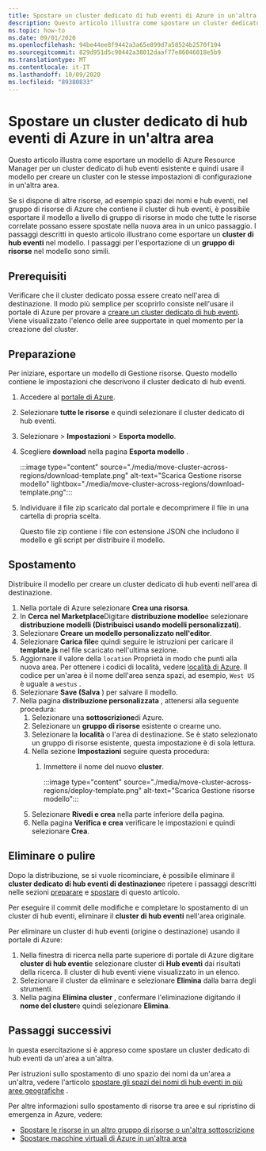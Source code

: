 ```yaml
---
title: Spostare un cluster dedicato di hub eventi di Azure in un'altra area | Microsoft Docs
description: Questo articolo illustra come spostare un cluster dedicato di hub eventi di Azure dall'area corrente a un'altra area.
ms.topic: how-to
ms.date: 09/01/2020
ms.openlocfilehash: 94be44ee8f9442a3a65e899d7a58524b2570f194
ms.sourcegitcommit: 829d951d5c90442a38012daaf77e86046018e5b9
ms.translationtype: MT
ms.contentlocale: it-IT
ms.lasthandoff: 10/09/2020
ms.locfileid: "89380833"
---
```

# <a name="move-an-azure-event-hubs-dedicated-cluster-to-another-region"></a>Spostare un cluster dedicato di hub eventi di Azure in un'altra area
Questo articolo illustra come esportare un modello di Azure Resource Manager per un cluster dedicato di hub eventi esistente e quindi usare il modello per creare un cluster con le stesse impostazioni di configurazione in un'altra area. 

Se si dispone di altre risorse, ad esempio spazi dei nomi e hub eventi, nel gruppo di risorse di Azure che contiene il cluster di hub eventi, è possibile esportare il modello a livello di gruppo di risorse in modo che tutte le risorse correlate possano essere spostate nella nuova area in un unico passaggio. I passaggi descritti in questo articolo illustrano come esportare un **cluster di hub eventi** nel modello. I passaggi per l'esportazione di un **gruppo di risorse** nel modello sono simili. 

## <a name="prerequisites"></a>Prerequisiti
Verificare che il cluster dedicato possa essere creato nell'area di destinazione. Il modo più semplice per scoprirlo consiste nell'usare il portale di Azure per provare a [creare un cluster dedicato di hub eventi](event-hubs-dedicated-cluster-create-portal.md). Viene visualizzato l'elenco delle aree supportate in quel momento per la creazione del cluster. 

## <a name="prepare"></a>Preparazione
Per iniziare, esportare un modello di Gestione risorse. Questo modello contiene le impostazioni che descrivono il cluster dedicato di hub eventi.

1. Accedere al [portale di Azure](https://portal.azure.com).
2. Selezionare **tutte le risorse** e quindi selezionare il cluster dedicato di hub eventi.
3. Selezionare > **Impostazioni**  >  **Esporta modello**.
4. Scegliere **download** nella pagina **Esporta modello** .

    :::image type="content" source="./media/move-cluster-across-regions/download-template.png" alt-text="Scarica Gestione risorse modello" lightbox="./media/move-cluster-across-regions/download-template.png":::
5. Individuare il file zip scaricato dal portale e decomprimere il file in una cartella di propria scelta.

   Questo file zip contiene i file con estensione JSON che includono il modello e gli script per distribuire il modello.


## <a name="move"></a>Spostamento

Distribuire il modello per creare un cluster dedicato di hub eventi nell'area di destinazione. 


1. Nella portale di Azure selezionare **Crea una risorsa**.
2. In **Cerca nel Marketplace**Digitare **distribuzione modello**e selezionare **distribuzione modelli (Distribuisci usando modelli personalizzati)**.
5. Selezionare **Creare un modello personalizzato nell'editor**.
6. Selezionare **Carica file**e quindi seguire le istruzioni per caricare il **template.js** nel file scaricato nell'ultima sezione.
1. Aggiornare il valore della `location` Proprietà in modo che punti alla nuova area. Per ottenere i codici di località, vedere [località di Azure](https://azure.microsoft.com/global-infrastructure/locations/). Il codice per un'area è il nome dell'area senza spazi, ad esempio, `West US` è uguale a `westus` .
1. Selezionare **Save (Salva** ) per salvare il modello. 
1. Nella pagina **distribuzione personalizzata** , attenersi alla seguente procedura: 
    1. Selezionare una **sottoscrizione**di Azure. 
    2. Selezionare un **gruppo di risorse** esistente o crearne uno. 
    3. Selezionare la **località** o l'area di destinazione. Se è stato selezionato un gruppo di risorse esistente, questa impostazione è di sola lettura. 
    4. Nella sezione **Impostazioni** seguire questa procedura:    
        1. Immettere il nome del nuovo **cluster**. 

            :::image type="content" source="./media/move-cluster-across-regions/deploy-template.png" alt-text="Scarica Gestione risorse modello":::
    5. Selezionare **Rivedi e crea** nella parte inferiore della pagina. 
    1. Nella pagina **Verifica e crea** verificare le impostazioni e quindi selezionare **Crea**.  

## <a name="discard-or-clean-up"></a>Eliminare o pulire
Dopo la distribuzione, se si vuole ricominciare, è possibile eliminare il **cluster dedicato di hub eventi di destinazione**e ripetere i passaggi descritti nelle sezioni [preparare](#prepare) e [spostare](#move) di questo articolo.

Per eseguire il commit delle modifiche e completare lo spostamento di un cluster di hub eventi, eliminare il **cluster di hub eventi** nell'area originale. 

Per eliminare un cluster di hub eventi (origine o destinazione) usando il portale di Azure:

1. Nella finestra di ricerca nella parte superiore di portale di Azure digitare **cluster di hub eventi**e selezionare cluster di **Hub eventi** dai risultati della ricerca. Il cluster di hub eventi viene visualizzato in un elenco.
2. Selezionare il cluster da eliminare e selezionare **Elimina** dalla barra degli strumenti. 
3. Nella pagina **Elimina cluster** , confermare l'eliminazione digitando il **nome del cluster**e quindi selezionare **Elimina**. 

## <a name="next-steps"></a>Passaggi successivi
In questa esercitazione si è appreso come spostare un cluster dedicato di hub eventi da un'area a un'altra. 

Per istruzioni sullo spostamento di uno spazio dei nomi da un'area a un'altra, vedere l'articolo [spostare gli spazi dei nomi di hub eventi in più aree geografiche](move-across-regions.md) . 

Per altre informazioni sullo spostamento di risorse tra aree e sul ripristino di emergenza in Azure, vedere:

- [Spostare le risorse in un altro gruppo di risorse o un'altra sottoscrizione](../azure-resource-manager/management/move-resource-group-and-subscription.md)
- [Spostare macchine virtuali di Azure in un'altra area](../site-recovery/azure-to-azure-tutorial-migrate.md)
